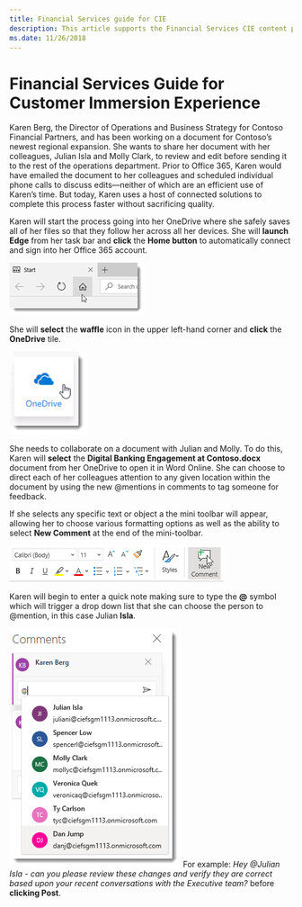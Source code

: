 ```yaml
---
title: Financial Services guide for CIE
description: This article supports the Financial Services CIE content pack
ms.date: 11/26/2018
---
```

# Financial Services Guide for Customer Immersion Experience

Karen Berg, the Director of Operations and Business Strategy for Contoso Financial Partners, and has been working on a document for Contoso’s newest regional expansion.  She wants to share her document with her colleagues, Julian Isla and Molly Clark, to review and edit before sending it to the rest of the operations department.  Prior to Office 365, Karen would have emailed the document to her colleagues and scheduled individual phone calls to discuss edits—neither of which are an efficient use of Karen’s time.  But today, Karen uses a host of connected solutions to complete this process faster without sacrificing quality.

Karen will start the process going into her OneDrive where she safely saves all of her files so that they follow her across all her devices.  She will **launch Edge** from her task bar and **click** the **Home button** to automatically connect and sign into her Office 365 account.

![Image of the home icon in Microsoft Edge browser](images/1.png)

She will **select** the **waffle** icon in the upper left-hand corner and **click** the **OneDrive** tile.

![Image of the Microsoft OneDrive icon](images/2.png)

She needs to collaborate on a document with Julian and Molly.  To do this, Karen will **select** the **Digital Banking Engagement at Contoso.docx** document from her OneDrive to open it in Word Online.  She can choose to direct each of her colleagues attention to any given location within the document by using the new @mentions in comments to tag someone for feedback.

If she selects any specific text or object a the mini toolbar will appear, allowing her to choose various formatting options as well as the ability to select **New Comment** at the end of the mini-toolbar.

![Image of toolbar within Microsoft Word](images/3.png)

Karen will begin to enter a quick note making sure to type the **@** symbol which will trigger a drop down list that she can choose the person to @mention, in this case Julian **Isla**.

![Image of Comments menu with @ mention feature built in](images/4.png)
For example: *Hey @Julian Isla - can you please review these changes and verify they are correct based upon your recent conversations with the Executive team?*  before **clicking Post**.

